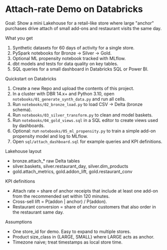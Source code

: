 # Attach-rate Demo on Databricks

Goal: Show a mini Lakehouse for a retail-like store where large "anchor" purchases drive attach of small add-ons and restaurant visits the same day.

What you get
1. Synthetic datasets for 60 days of activity for a single store.
2. PySpark notebooks for Bronze → Silver → Gold.
3. Optional ML propensity notebook tracked with MLflow.
4. dbt models and tests for data quality on key tables.
5. SQL queries for a small dashboard in Databricks SQL or Power BI.

Quickstart on Databricks
1. Create a new Repo and upload the contents of this project.
2. In a cluster with DBR 14.x+ and Python 3.10, open `notebooks/01_generate_synth_data.py` and run all cells.
3. Run `notebooks/02_bronze_load.py` to load CSV → Delta (bronze schema).
4. Run `notebooks/03_silver_transform.py` to clean and model baskets.
5. Run `notebooks/04_gold_views.sql` in a SQL editor to create views used by dashboards.
6. Optional: run `notebooks/05_ml_propensity.py` to train a simple add-on propensity model and log to MLflow.
7. Open `sql/attach_dashboard.sql` for example queries and KPI definitions.

Lakehouse layout
- bronze.attach_* raw Delta tables
- silver.baskets, silver.restaurant_day, silver.dim_products
- gold.attach_metrics, gold.addon_lift, gold.restaurant_conv

KPI definitions
- Attach rate = share of anchor receipts that include at least one add-on from the recommended set within 120 minutes.
- Cross-sell lift = P(addon | anchor) / P(addon).
- Restaurant conversion = share of anchor customers that also order in the restaurant same day.

Assumptions
- One store_id for demo. Easy to expand to multiple stores.
- Product size_class in {LARGE, SMALL} where LARGE acts as anchor.
- Timezone naive; treat timestamps as local store time.
